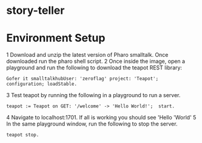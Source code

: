 # story-teller

# Environment Setup

1	Download and unzip the latest version of Pharo smalltalk. Once downloaded run the pharo shell script.
2	Once inside the image, open a playground and run the following to download the teapot REST library:

``
Gofer it
	smalltalkhubUser: 'zeroflag' project: 'Teapot'; 
	configuration;
	loadStable.
``

3	Test teapot by running the following in a playground to run a server.

``
teapot := Teapot on
	GET: '/welcome' -> 'Hello World!'; 
	start.
``

4	Navigate to localhost:1701. If all is working you should see 'Hello 'World'
5	In the same playground window, run the following to stop the server.

``teapot stop.``

